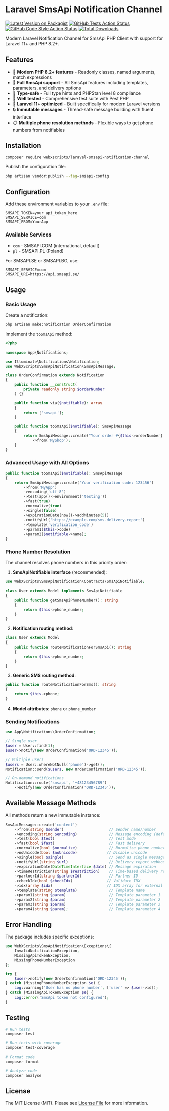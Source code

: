 # Laravel SmsApi Notification Channel

[![Latest Version on Packagist](https://img.shields.io/packagist/v/webxscripts/laravel-smsapi-notification-channel.svg?style=flat-square)](https://packagist.org/packages/webxscripts/laravel-smsapi-notification-channel)
[![GitHub Tests Action Status](https://img.shields.io/github/actions/workflow/status/webxscripts/laravel-smsapi-notification-channel/run-tests.yml?branch=main&label=tests&style=flat-square)](https://github.com/webxscripts/laravel-smsapi-notification-channel/actions?query=workflow%3Arun-tests+branch%3Amain)
[![GitHub Code Style Action Status](https://img.shields.io/github/actions/workflow/status/webxscripts/laravel-smsapi-notification-channel/fix-php-code-style-issues.yml?branch=main&label=code%20style&style=flat-square)](https://github.com/webxscripts/laravel-smsapi-notification-channel/actions?query=workflow%3A"Fix+PHP+code+style+issues"+branch%3Amain)
[![Total Downloads](https://img.shields.io/packagist/dt/webxscripts/laravel-smsapi-notification-channel.svg?style=flat-square)](https://packagist.org/packages/webxscripts/laravel-smsapi-notification-channel)

Modern Laravel Notification Channel for SmsApi PHP Client with support for Laravel 11+ and PHP 8.2+.

## Features

- 🚀 **Modern PHP 8.2+ features** - Readonly classes, named arguments, match expressions
- 📱 **Full SmsApi support** - All SmsApi features including templates, parameters, and delivery options
- 🔧 **Type-safe** - Full type hints and PHPStan level 8 compliance
- 🧪 **Well tested** - Comprehensive test suite with Pest PHP
- 🎯 **Laravel 11+ optimized** - Built specifically for modern Laravel versions
- 🔒 **Immutable messages** - Thread-safe message building with fluent interface
- 📋 **Multiple phone resolution methods** - Flexible ways to get phone numbers from notifiables

## Installation

```bash
composer require webxscripts/laravel-smsapi-notification-channel
```

Publish the configuration file:

```bash
php artisan vendor:publish --tag=smsapi-config
```

## Configuration

Add these environment variables to your `.env` file:

```env
SMSAPI_TOKEN=your_api_token_here
SMSAPI_SERVICE=com
SMSAPI_FROM=YourApp
```

### Available Services

- `com` - SMSAPI.COM (international, default)
- `pl` - SMSAPI.PL (Poland)

For SMSAPI.SE or SMSAPI.BG, use:
```env
SMSAPI_SERVICE=com
SMSAPI_URI=https://api.smsapi.se/
```

## Usage

### Basic Usage

Create a notification:

```bash
php artisan make:notification OrderConfirmation
```

Implement the `toSmsApi` method:

```php
<?php

namespace App\Notifications;

use Illuminate\Notifications\Notification;
use WebXScripts\SmsApiNotification\SmsApiMessage;

class OrderConfirmation extends Notification
{
    public function __construct(
        private readonly string $orderNumber
    ) {}

    public function via($notifiable): array
    {
        return ['smsapi'];
    }

    public function toSmsApi($notifiable): SmsApiMessage
    {
        return SmsApiMessage::create("Your order #{$this->orderNumber} has been confirmed!")
            ->from('MyShop');
    }
}
```

### Advanced Usage with All Options

```php
public function toSmsApi($notifiable): SmsApiMessage
{
    return SmsApiMessage::create('Your verification code: 123456')
        ->from('MyApp')
        ->encoding('utf-8')
        ->test(app()->environment('testing'))
        ->fast(true)
        ->normalize(true)
        ->single(false)
        ->expirationDate(now()->addMinutes(5))
        ->notifyUrl('https://example.com/sms-delivery-report')
        ->template('verification_code')
        ->param1($this->code)
        ->param2($notifiable->name);
}
```

### Phone Number Resolution

The channel resolves phone numbers in this priority order:

1. **SmsApiNotifiable interface** (recommended):
```php
use WebXScripts\SmsApiNotification\Contracts\SmsApiNotifiable;

class User extends Model implements SmsApiNotifiable
{
    public function getSmsApiPhoneNumber(): string
    {
        return $this->phone_number;
    }
}
```

2. **Notification routing method**:
```php
class User extends Model
{
    public function routeNotificationForSmsApi(): string
    {
        return $this->phone_number;
    }
}
```

3. **Generic SMS routing method**:
```php
public function routeNotificationForSms(): string
{
    return $this->phone;
}
```

4. **Model attributes**: `phone` or `phone_number`

### Sending Notifications

```php
use App\Notifications\OrderConfirmation;

// Single user
$user = User::find(1);
$user->notify(new OrderConfirmation('ORD-12345'));

// Multiple users
$users = User::whereNotNull('phone')->get();
Notification::send($users, new OrderConfirmation('ORD-12345'));

// On-demand notifications
Notification::route('smsapi', '+48123456789')
    ->notify(new OrderConfirmation('ORD-12345'));
```

## Available Message Methods

All methods return a new immutable instance:

```php
SmsApiMessage::create('content')
    ->from(string $sender)                    // Sender name/number
    ->encoding(string $encoding)              // Message encoding (default: utf-8)
    ->test(bool $test)                        // Test mode
    ->fast(bool $fast)                        // Fast delivery
    ->normalize(bool $normalize)              // Normalize phone numbers  
    ->noUnicode(bool $noUnicode)             // Disable unicode
    ->single(bool $single)                    // Send as single message
    ->notifyUrl(string $url)                  // Delivery report webhook URL
    ->expirationDate(DateTimeInterface $date) // Message expiration
    ->timeRestriction(string $restriction)    // Time-based delivery restrictions
    ->partnerId(string $partnerId)            // Partner ID
    ->checkIdx(bool $checkIdx)               // Validate IDX
    ->idx(array $idx)                        // IDX array for external tracking
    ->template(string $template)              // Template name
    ->param1(string $param)                   // Template parameter 1
    ->param2(string $param)                   // Template parameter 2  
    ->param3(string $param)                   // Template parameter 3
    ->param4(string $param);                  // Template parameter 4
```

## Error Handling

The package includes specific exceptions:

```php
use WebXScripts\SmsApiNotification\Exceptions\{
    InvalidNotificationException,
    MissingApiTokenException,
    MissingPhoneNumberException
};

try {
    $user->notify(new OrderConfirmation('ORD-12345'));
} catch (MissingPhoneNumberException $e) {
    Log::warning('User has no phone number', ['user' => $user->id]);
} catch (MissingApiTokenException $e) {
    Log::error('SmsApi token not configured');
}
```

## Testing

```bash
# Run tests
composer test

# Run tests with coverage
composer test-coverage

# Format code
composer format

# Analyze code
composer analyse
```

## License

The MIT License (MIT). Please see [License File](LICENSE.md) for more information.